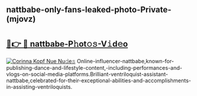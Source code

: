 ## nattbabe-only-fans​-leaked-photo​-Private-(mjovz)


# <h2><a href="https://mediaupload.pro?title=nattbabe&ref=git">🔗👉 🔴 nattbabe-P𝚑ot𝚘𝚜-V𝚒d𝚎o</a></h2>

[![Corinna Kopf Nue Nu𝚍e𝚜](https://i.imgur.com/0qMVB7G.gif)](https://mediaupload.pro?title=nattbabe&ref=git)
Online-influencer-nattbabe,known-for-publishing-dance-and-lifestyle-content,-including-performances-and-vlogs-on-social-media-platforms.Brilliant-ventriloquist-assistant-nattbabe,celebrated-for-their-exceptional-abilities-and-accomplishments-in-assisting-ventriloquists.  